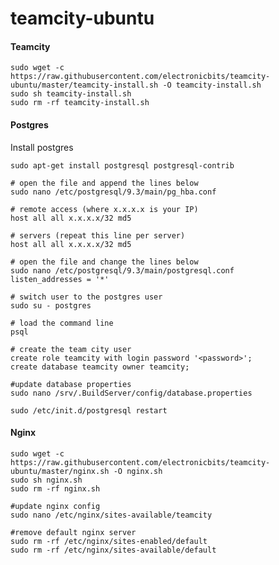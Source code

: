 # teamcity-ubuntu

<h4>Teamcity</h4>

	sudo wget -c https://raw.githubusercontent.com/electronicbits/teamcity-ubuntu/master/teamcity-install.sh -O teamcity-install.sh
	sudo sh teamcity-install.sh
	sudo rm -rf teamcity-install.sh

<h4>Postgres</h4>

Install postgres

	sudo apt-get install postgresql postgresql-contrib

	# open the file and append the lines below
	sudo nano /etc/postgresql/9.3/main/pg_hba.conf

	# remote access (where x.x.x.x is your IP)
	host all all x.x.x.x/32 md5

	# servers (repeat this line per server)
	host all all x.x.x.x/32 md5

	# open the file and change the lines below
	sudo nano /etc/postgresql/9.3/main/postgresql.conf
	listen_addresses = '*'

	# switch user to the postgres user
	sudo su - postgres

	# load the command line
	psql

	# create the team city user
	create role teamcity with login password '<password>';
	create database teamcity owner teamcity;

	#update database properties
	sudo nano /srv/.BuildServer/config/database.properties

	sudo /etc/init.d/postgresql restart

<h4>Nginx</h4>

	sudo wget -c https://raw.githubusercontent.com/electronicbits/teamcity-ubuntu/master/nginx.sh -O nginx.sh
	sudo sh nginx.sh
	sudo rm -rf nginx.sh

	#update nginx config
	sudo nano /etc/nginx/sites-available/teamcity

	#remove default nginx server
	sudo rm -rf /etc/nginx/sites-enabled/default
	sudo rm -rf /etc/nginx/sites-available/default
